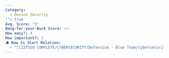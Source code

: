 ```yaml
---
Category:
  - Device Security
"": true
Avg. Score: "3"
Bang-for-your-Buck Score: 🔥🔥
How easy?: 4
How important?: 2
🪵 How to Start Relation:
  - "[[Z3TSSU COMPLETE/CYBERSECURITY/Defensive - Blue Team/Cybersecurity Checklist (Free Version)/Master Page/Device Security]]"
---
```

